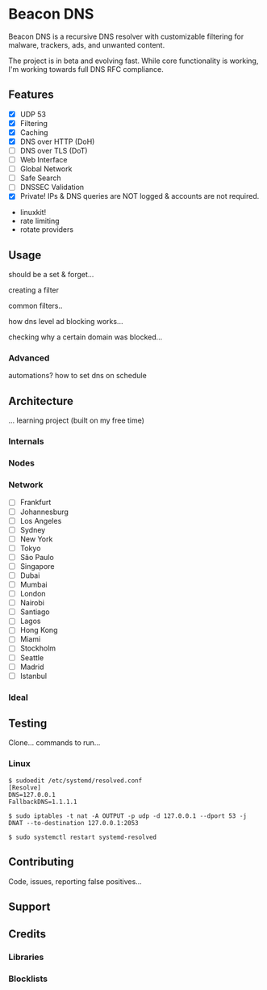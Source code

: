 # Beacon DNS

Beacon DNS is a recursive DNS resolver with customizable filtering for malware, trackers, ads, and unwanted content.

The project is in beta and evolving fast. While core functionality is working, I'm working towards full DNS RFC compliance.

## Features

- [x] UDP 53
- [x] Filtering
- [x] Caching
- [x] DNS over HTTP (DoH)
- [ ] DNS over TLS (DoT)
- [ ] Web Interface
- [ ] Global Network
- [ ] Safe Search
- [ ] DNSSEC Validation
- [x] Private! IPs & DNS queries are NOT logged & accounts are not required.

- linuxkit!
- rate limiting
- rotate providers

## Usage

should be a set & forget...

creating a filter

common filters..

how dns level ad blocking works...

checking why a certain domain was blocked...

### Advanced

automations? how to set dns on schedule

## Architecture

... learning project (built on my free time)

### Internals

### Nodes

### Network

- [ ] Frankfurt
- [ ] Johannesburg
- [ ] Los Angeles
- [ ] Sydney
- [ ] New York
- [ ] Tokyo
- [ ] São Paulo
- [ ] Singapore
- [ ] Dubai
- [ ] Mumbai
- [ ] London
- [ ] Nairobi
- [ ] Santiago
- [ ] Lagos
- [ ] Hong Kong
- [ ] Miami
- [ ] Stockholm
- [ ] Seattle
- [ ] Madrid
- [ ] Istanbul

### Ideal

## Testing

Clone... commands to run...

### Linux

```console
$ sudoedit /etc/systemd/resolved.conf
[Resolve]
DNS=127.0.0.1
FallbackDNS=1.1.1.1
```

```console
$ sudo iptables -t nat -A OUTPUT -p udp -d 127.0.0.1 --dport 53 -j DNAT --to-destination 127.0.0.1:2053
```

```console
$ sudo systemctl restart systemd-resolved
```

## Contributing

Code, issues, reporting false positives...

## Support

## Credits

### Libraries

### Blocklists
